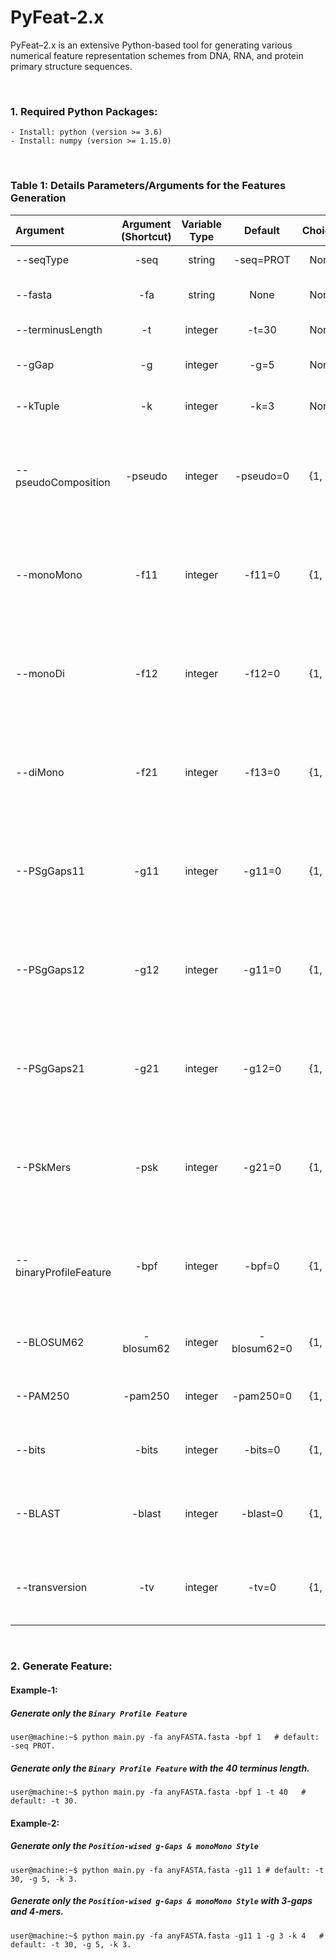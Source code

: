 # PyFeat-2.x

PyFeat–2.x is an extensive Python-based tool for generating various numerical feature representation schemes from DNA, RNA, and protein primary structure sequences.

&nbsp;

### 1. Required Python Packages:
```
- Install: python (version >= 3.6)
- Install: numpy (version >= 1.15.0)
```

&nbsp;

### Table 1: Details Parameters/Arguments for the Features Generation
|   Argument     |   Argument (Shortcut) |    Variable Type     |   Default  | Choices            | Feature | Applicable | Help |
|     :---       |    :---:              |  :---:               |  :---:     | :---:              | :---:   | :---:      |  ---:|
| --seqType      | -seq                  | string               | -seq=PROT  | None  |:x:|:no_entry:|Please use either DNA, RNA, or PROTEIN (PROT). |
| --fasta        | -fa                   | string               |  None      | None | :x: |:no_entry:|Please enter the UNIX-like path. Example: -fa=/home/user/anyFASTA.fa |
| --terminusLength| -t                   | integer              | -t=30      | None | :x: |:no_entry:| The terminusLength 30 to 100  performed well. |
| --gGap         | -g                    | integer              | -g=5      | None | :x: |:no_entry:| The gap between 1 to 5 performed well. Example: -g=5  |
| --kTuple       | -k                    | integer              | -k=3      | None | :x: |:no_entry:| The k between 1 to 3 performed well. Example: -k=3  |
| --pseudoComposition | -pseudo          | integer |  -pseudo=0   | {1, 0} | :heavy_check_mark: |<ul><li>[x] DNA</li><li>[x] RNA</li><li>[x] PROT</li></ul>| 1 and 0 denotes (On/Active) and (Off/Deactivate) respectively. |
| --monoMono          | -f11             | integer |  -f11=0      | {1, 0} | :heavy_check_mark: |<ul><li>[x] DNA</li><li>[x] RNA</li><li>[x] PROT</li></ul>|1 and 0 denotes (On/Active) and (Off/Deactivate) respectively. |
| --monoDi            | -f12             | integer |  -f12=0      | {1, 0} | :heavy_check_mark: |<ul><li>[x] DNA</li><li>[x] RNA</li><li>[x] PROT</li></ul>|1 and 0 denotes (On/Active) and (Off/Deactivate) respectively. |
| --diMono            | -f21             | integer |  -f13=0      | {1, 0} | :heavy_check_mark: |<ul><li>[x] DNA</li><li>[x] RNA</li><li>[x] PROT</li></ul>|1 and 0 denotes (On/Active) and (Off/Deactivate) respectively. |
| --PSgGaps11         | -g11             | integer |  -g11=0      | {1, 0} | :heavy_check_mark: |<ul><li>[x] DNA</li><li>[x] RNA</li><li>[x] PROT</li></ul>| 1 and 0 denotes (On/Active) and (Off/Deactivate) respectively. |
| --PSgGaps12         | -g12             | integer |  -g11=0      | {1, 0} | :heavy_check_mark: |<ul><li>[x] DNA</li><li>[x] RNA</li><li>[x] PROT</li></ul>|1 and 0 denotes (On/Active) and (Off/Deactivate) respectively. |
| --PSgGaps21       | -g21               | integer |  -g12=0      | {1, 0} | :heavy_check_mark: |<ul><li>[x] DNA</li><li>[x] RNA</li><li>[x] PROT</li></ul>| 1 and 0 denotes (On/Active) and (Off/Deactivate) respectively. |
| --PSkMers         | -psk               | integer |  -g21=0      | {1, 0} | :heavy_check_mark: |<ul><li>[x] DNA</li><li>[x] RNA</li><li>[x] PROT</li></ul>| 1 and 0 denotes (On/Active) and (Off/Deactivate) respectively. |
| --binaryProfileFeature | -bpf     | integer |  -bpf=0      | {1, 0} | :heavy_check_mark: |<ul><li>[x] DNA</li><li>[x] RNA</li><li>[x] PROT</li></ul>|1 and 0 denotes (On/Active) and (Off/Deactivate) respectively. |
| --BLOSUM62       | -blosum62        | integer |  -blosum62=0      | {1, 0} | :heavy_check_mark: |<ul><li>[x] PROT</li></ul>|1 and 0 denotes (On/Active) and (Off/Deactivate) respectively. |
| --PAM250         | -pam250          | integer |  -pam250=0      | {1, 0} | :heavy_check_mark: |<ul><li>[x] PROT</li></ul>| 1 and 0 denotes (On/Active) and (Off/Deactivate) respectively. |
| --bits           | -bits            | integer |  -bits=0      | {1, 0} | :heavy_check_mark: |<ul><li>[x] PROT</li></ul>|1 and 0 denotes (On/Active) and (Off/Deactivate) respectively. |
| --BLAST          | -blast           | integer |  -blast=0      | {1, 0} | :heavy_check_mark: |<ul><li>[x] DNA</li><li>[x] RNA</li></ul>|1 and 0 denotes (On/Active) and (Off/Deactivate) respectively. |
| --transversion   | -tv              | integer |  -tv=0      | {1, 0} | :heavy_check_mark: |<ul><li>[x] DNA</li><li>[x] RNA</li></ul>|1 and 0 denotes (On/Active) and (Off/Deactivate) respectively. |


&nbsp;
&nbsp;


### 2. Generate Feature:
#### Example-1:
##### Generate only the `Binary Profile Feature`
``` console
user@machine:~$ python main.py -fa anyFASTA.fasta -bpf 1   # default: -seq PROT.
```

##### Generate only the `Binary Profile Feature` with the 40 terminus length.
``` console
user@machine:~$ python main.py -fa anyFASTA.fasta -bpf 1 -t 40   # default: -t 30.
```

#### Example-2:
##### Generate only the `Position-wised g-Gaps & monoMono Style`
``` console
user@machine:~$ python main.py -fa anyFASTA.fasta -g11 1 # default: -t 30, -g 5, -k 3.
```
##### Generate only the `Position-wised g-Gaps & monoMono Style` with 3-gaps and 4-mers.
``` console
user@machine:~$ python main.py -fa anyFASTA.fasta -g11 1 -g 3 -k 4   # default: -t 30, -g 5, -k 3.
```





